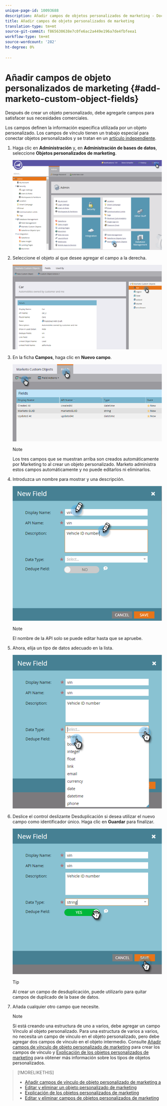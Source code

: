 ```yaml
---
unique-page-id: 10093688
description: Añadir campos de objetos personalizados de marketing - Documentos de marketing - Documentación del producto
title: Añadir campos de objeto personalizados de marketing
translation-type: tm+mt
source-git-commit: f865630638e7c0fe6ac2a449e196a7de4fbfeea1
workflow-type: tm+mt
source-wordcount: '282'
ht-degree: 0%

---
```



# Añadir campos de objeto personalizados de marketing {#add-marketo-custom-object-fields}

Después de crear un objeto personalizado, debe agregarle campos para satisfacer sus necesidades comerciales.

Los campos definen la información específica utilizada por un objeto personalizado. Los campos de vínculo tienen un trabajo especial para conectar objetos personalizados y se tratan en un [artículo independiente](/help/marketo/product-docs/administration/marketo-custom-objects/add-marketo-custom-object-link-fields.md).

1. Haga clic en **Administración** y, en **Administración de bases de datos**, seleccione **Objetos personalizados de marketing**.

   ![](assets/image2016-1-18-9-3a2-3a6.png)

1. Seleccione el objeto al que desee agregar el campo a la derecha.

   ![](assets/image2016-1-18-9-3a5-3a3.png)

1. En la ficha **Campos**, haga clic en **Nuevo campo**.

   ![](assets/image2015-9-15-16-3a53-3a40.png)

   >[!NOTE]
   >
   >Los tres campos que se muestran arriba son creados automáticamente por Marketing to al crear un objeto personalizado. Marketo administra estos campos automáticamente y no puede editarlos ni eliminarlos.

1. Introduzca un nombre para mostrar y una descripción.

   ![](assets/image2015-10-5-11-3a35-3a48.png)

   >[!NOTE]
   >
   >El nombre de la API solo se puede editar hasta que se apruebe.

1. Ahora, elija un tipo de datos adecuado en la lista.

   ![](assets/image2015-10-5-11-3a37-3a24.png)

1. Deslice el control deslizante Desduplicación si desea utilizar el nuevo campo como identificador único. Haga clic en **Guardar** para finalizar.

   ![](assets/image2015-10-5-11-3a40-3a12.png)

   >[!TIP]
   >
   >Al crear un campo de desduplicación, puede utilizarlo para quitar campos de duplicado de la base de datos.

1. Añada cualquier otro campo que necesite.

   >[!NOTE]
   >
   >Si está creando una estructura de uno a varios, debe agregar un campo Vínculo al objeto personalizado. Para una estructura de varios a varios, no necesita un campo de vínculo en el objeto personalizado, pero debe agregar dos campos de vínculo en el objeto intermedio. Consulte [Añadir campos de vínculo de objeto personalizado de marketing](/help/marketo/product-docs/administration/marketo-custom-objects/add-marketo-custom-object-fields.md) para crear los campos de vínculo y [Explicación de los objetos personalizados de marketing](/help/marketo/product-docs/administration/marketo-custom-objects/understanding-marketo-custom-objects.md) para obtener más información sobre los tipos de objetos personalizados.

>[!MORELIKETHIS]
>
>* [Añadir campos de vínculo de objeto personalizado de marketing a](/help/marketo/product-docs/administration/marketo-custom-objects/add-marketo-custom-object-link-fields.md)
>* [Editar y eliminar un objeto personalizado de marketing](/help/marketo/product-docs/administration/marketo-custom-objects/edit-and-delete-a-marketo-custom-object.md)
>* [Explicación de los objetos personalizados de marketing](/help/marketo/product-docs/administration/marketo-custom-objects/understanding-marketo-custom-objects.md)
>* [Editar y eliminar campos de objetos personalizados de marketing](/help/marketo/product-docs/administration/marketo-custom-objects/edit-and-delete-marketo-custom-object-fields.md)

